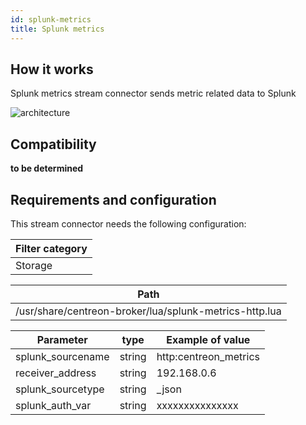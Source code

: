 ```yaml
---
id: splunk-metrics
title: Splunk metrics
---
```


## How it works

Splunk metrics stream connector sends metric related data to Splunk

![architecture](../../../assets/integrations/stream-connectors/sc-splunk-metrics-architecture.png)

## Compatibility

**to be determined**

## Requirements and configuration

This stream connector needs the following configuration:

| Filter category |
| --------------- |
| Storage         |

| Path                                                   |
| ------------------------------------------------------ |
| /usr/share/centreon-broker/lua/splunk-metrics-http.lua |

| Parameter          | type   | Example of value       |
| ------------------ | ------ | ---------------------- |
| splunk\_sourcename | string | http:centreon\_metrics |
| receiver\_address  | string | 192.168.0.6            |
| splunk\_sourcetype | string | \_json                 |
| splunk\_auth\_var  | string | xxxxxxxxxxxxxxx        |
